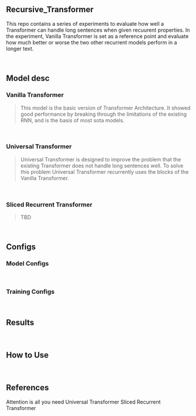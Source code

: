 ## Recursive_Transformer

This repo contains a series of experiments to evaluate how well a Transformer can handle long sentences when given recuurent properties. In the experiment, Vanilla Transformer is set as a reference point and evaluate how much better or worse the two other recurrent models perform in a longer text.

<br>

## Model desc

### Vanilla Transformer
> This model is the basic version of Transformer Architecture. It showed good performance by breaking through the limitations of the existing RNN, and is the basis of most sota models.

<br>

### Universal Transformer
> Universal Transformer is designed to improve the problem that the existing Transformer does not handle long sentences well. To solve this problem Universal Transformer recurrently uses the blocks of the Vanilla Transformer.

<br>

### Sliced Recurrent Transformer
> TBD
<br>


## Configs

### Model Configs

<br>

### Training Configs

<br>

## Results

<br>

## How to Use

<br>

## References
Attention is all you need
Universal Transformer
Sliced Recurrent Transformer
